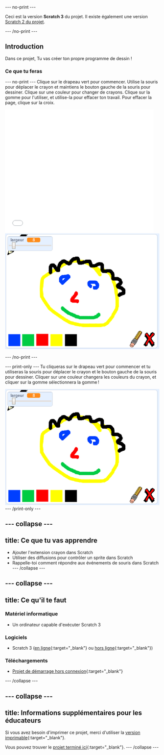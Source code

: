 --- no-print ---

Ceci est la version **Scratch 3** du projet. Il existe également une version [Scratch 2 du projet](https://projects.raspberrypi.org/fr-FR/projects/paint-box-scratch2).

--- /no-print ---

## Introduction

Dans ce projet, Tu vas créer ton propre programme de dessin !

### Ce que tu feras

--- no-print --- Clique sur le drapeau vert pour commencer. Utilise la souris pour déplacer le crayon et maintiens le bouton gauche de la souris pour dessiner. Clique sur une couleur pour changer de crayons. Clique sur la gomme pour l'utiliser, et utilise-la pour effacer ton travail. Pour effacer la page, clique sur la croix.

<div class="scratch-preview">
  <iframe allowtransparency="true" width="485" height="402" src="//scratch.mit.edu/projects/embed/329444871/?autostart=false" frameborder="0" scrolling="no"></iframe>
  <img src="images/showcase.png">
</div>

--- /no-print ---

--- print-only --- Tu cliqueras sur le drapeau vert pour commencer et tu utiliseras la souris pour déplacer le crayon et le bouton gauche de la souris pour dessiner. Cliquer sur une couleur changera les couleurs du crayon, et cliquer sur la gomme sélectionnera la gomme !

![démonstration](images/showcase.png) --- /print-only ---

--- collapse ---
---
title: Ce que tu vas apprendre
---

+ Ajouter l'extension crayon dans Scratch
+ Utiliser des diffusions pour contrôler un sprite dans Scratch
+ Rappelle-toi comment répondre aux événements de souris dans Scratch --- /collapse ---

--- collapse ---
---
title: Ce qu'il te faut
---

### Matériel informatique

+ Un ordinateur capable d'exécuter Scratch 3

### Logiciels

+ Scratch 3 ([en ligne](http://rpf.io/scratchon){:target="_blank"} ou [hors ligne](http://rpf.io/scratchoff){:target="_blank"})

### Téléchargements

+ [Projet de démarrage hors connexion](http://rpf.io/p/fr-FR/paint-box-go){:target="_blank"}

--- /collapse ---

--- collapse ---
---
title: Informations supplémentaires pour les éducateurs
---

Si vous avez besoin d'imprimer ce projet, merci d'utiliser la [version imprimable](https://projects.raspberrypi.org/fr-FR/projects/paint-box/print){:target="_blank"}.

Vous pouvez trouver le [projet terminé ici](http://rpf.io/p/fr-FR/paint-box-get){:target="_blank"}. --- /collapse ---